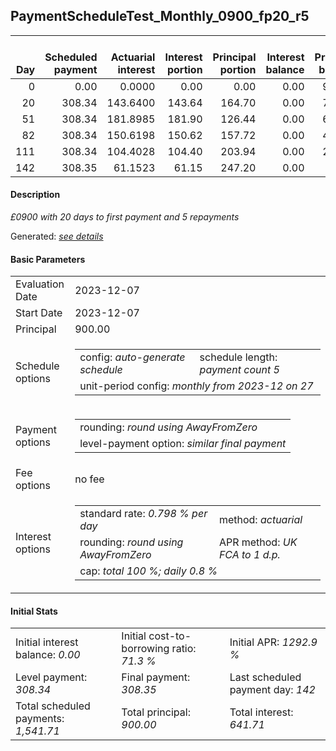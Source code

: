 <h2>PaymentScheduleTest_Monthly_0900_fp20_r5</h2>
<table>
    <thead style="vertical-align: bottom;">
        <th style="text-align: right;">Day</th>
        <th style="text-align: right;">Scheduled payment</th>
        <th style="text-align: right;">Actuarial interest</th>
        <th style="text-align: right;">Interest portion</th>
        <th style="text-align: right;">Principal portion</th>
        <th style="text-align: right;">Interest balance</th>
        <th style="text-align: right;">Principal balance</th>
        <th style="text-align: right;">Total actuarial interest</th>
        <th style="text-align: right;">Total interest</th>
        <th style="text-align: right;">Total principal</th>
    </thead>
    <tr style="text-align: right;">
        <td class="ci00">0</td>
        <td class="ci01" style="white-space: nowrap;">0.00</td>
        <td class="ci02">0.0000</td>
        <td class="ci03">0.00</td>
        <td class="ci04">0.00</td>
        <td class="ci05">0.00</td>
        <td class="ci06">900.00</td>
        <td class="ci07">0.0000</td>
        <td class="ci08">0.00</td>
        <td class="ci09">0.00</td>
    </tr>
    <tr style="text-align: right;">
        <td class="ci00">20</td>
        <td class="ci01" style="white-space: nowrap;">308.34</td>
        <td class="ci02">143.6400</td>
        <td class="ci03">143.64</td>
        <td class="ci04">164.70</td>
        <td class="ci05">0.00</td>
        <td class="ci06">735.30</td>
        <td class="ci07">143.6400</td>
        <td class="ci08">143.64</td>
        <td class="ci09">164.70</td>
    </tr>
    <tr style="text-align: right;">
        <td class="ci00">51</td>
        <td class="ci01" style="white-space: nowrap;">308.34</td>
        <td class="ci02">181.8985</td>
        <td class="ci03">181.90</td>
        <td class="ci04">126.44</td>
        <td class="ci05">0.00</td>
        <td class="ci06">608.86</td>
        <td class="ci07">325.5385</td>
        <td class="ci08">325.54</td>
        <td class="ci09">291.14</td>
    </tr>
    <tr style="text-align: right;">
        <td class="ci00">82</td>
        <td class="ci01" style="white-space: nowrap;">308.34</td>
        <td class="ci02">150.6198</td>
        <td class="ci03">150.62</td>
        <td class="ci04">157.72</td>
        <td class="ci05">0.00</td>
        <td class="ci06">451.14</td>
        <td class="ci07">476.1583</td>
        <td class="ci08">476.16</td>
        <td class="ci09">448.86</td>
    </tr>
    <tr style="text-align: right;">
        <td class="ci00">111</td>
        <td class="ci01" style="white-space: nowrap;">308.34</td>
        <td class="ci02">104.4028</td>
        <td class="ci03">104.40</td>
        <td class="ci04">203.94</td>
        <td class="ci05">0.00</td>
        <td class="ci06">247.20</td>
        <td class="ci07">580.5611</td>
        <td class="ci08">580.56</td>
        <td class="ci09">652.80</td>
    </tr>
    <tr style="text-align: right;">
        <td class="ci00">142</td>
        <td class="ci01" style="white-space: nowrap;">308.35</td>
        <td class="ci02">61.1523</td>
        <td class="ci03">61.15</td>
        <td class="ci04">247.20</td>
        <td class="ci05">0.00</td>
        <td class="ci06">0.00</td>
        <td class="ci07">641.7135</td>
        <td class="ci08">641.71</td>
        <td class="ci09">900.00</td>
    </tr>
</table>
<h4>Description</h4>
<p><i>£0900 with 20 days to first payment and 5 repayments</i></p>
<p>Generated: <i><a href="../GeneratedDate.md">see details</a></i></p>
<h4>Basic Parameters</h4>
<table>
    <tr>
        <td>Evaluation Date</td>
        <td>2023-12-07</td>
    </tr>
    <tr>
        <td>Start Date</td>
        <td>2023-12-07</td>
    </tr>
    <tr>
        <td>Principal</td>
        <td>900.00</td>
    </tr>
    <tr>
        <td>Schedule options</td>
        <td>
            <table>
                <tr>
                    <td>config: <i>auto-generate schedule</i></td>
                    <td>schedule length: <i><i>payment count</i> 5</i></td>
                </tr>
                <tr>
                    <td colspan="2" style="white-space: nowrap;">unit-period config: <i>monthly from 2023-12 on 27</i></td>
                </tr>
            </table>
        </td>
    </tr>
    <tr>
        <td>Payment options</td>
        <td>
            <table>
                <tr>
                    <td>rounding: <i>round using AwayFromZero</i></td>
                </tr>
                <tr>
                    <td>level-payment option: <i>similar&nbsp;final&nbsp;payment</i></td>
                </tr>
            </table>
        </td>
    </tr>
    <tr>
        <td>Fee options</td>
        <td>no fee
        </td>
    </tr>
    <tr>
        <td>Interest options</td>
        <td>
            <table>
                <tr>
                    <td>standard rate: <i>0.798 % per day</i></td>
                    <td>method: <i>actuarial</i></td>
                </tr>
                <tr>
                    <td>rounding: <i>round using AwayFromZero</i></td>
                    <td>APR method: <i>UK FCA to 1 d.p.</i></td>
                </tr>
                <tr>
                    <td colspan="2">cap: <i>total 100 %; daily 0.8 %</td>
                </tr>
            </table>
        </td>
    </tr>
</table>
<h4>Initial Stats</h4>
<table>
    <tr>
        <td>Initial interest balance: <i>0.00</i></td>
        <td>Initial cost-to-borrowing ratio: <i>71.3 %</i></td>
        <td>Initial APR: <i>1292.9 %</i></td>
    </tr>
    <tr>
        <td>Level payment: <i>308.34</i></td>
        <td>Final payment: <i>308.35</i></td>
        <td>Last scheduled payment day: <i>142</i></td>
    </tr>
    <tr>
        <td>Total scheduled payments: <i>1,541.71</i></td>
        <td>Total principal: <i>900.00</i></td>
        <td>Total interest: <i>641.71</i></td>
    </tr>
</table>